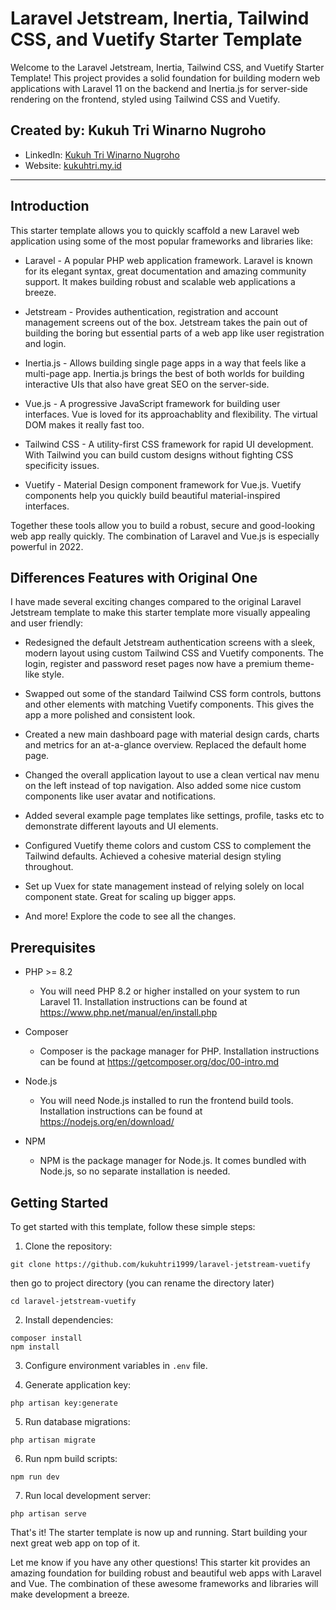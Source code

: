# Laravel Jetstream, Inertia, Tailwind CSS, and Vuetify Starter Template

Welcome to the Laravel Jetstream, Inertia, Tailwind CSS, and Vuetify Starter Template! This project provides a solid foundation for building modern web applications with Laravel 11 on the backend and Inertia.js for server-side rendering on the frontend, styled using Tailwind CSS and Vuetify.

## Created by: Kukuh Tri Winarno Nugroho

- LinkedIn: [Kukuh Tri Winarno Nugroho](https://www.linkedin.com/in/kukuhtri99/)
- Website: [kukuhtri.my.id](https://kukuhtri.my.id/)

---

## Introduction

This starter template allows you to quickly scaffold a new Laravel web application using some of the most popular frameworks and libraries like:

- Laravel - A popular PHP web application framework. Laravel is known for its elegant syntax, great documentation and amazing community support. It makes building robust and scalable web applications a breeze.

- Jetstream - Provides authentication, registration and account management screens out of the box. Jetstream takes the pain out of building the boring but essential parts of a web app like user registration and login.

- Inertia.js - Allows building single page apps in a way that feels like a multi-page app. Inertia.js brings the best of both worlds for building interactive UIs that also have great SEO on the server-side.

- Vue.js - A progressive JavaScript framework for building user interfaces. Vue is loved for its approachablity and flexibility. The virtual DOM makes it really fast too.

- Tailwind CSS - A utility-first CSS framework for rapid UI development. With Tailwind you can build custom designs without fighting CSS specificity issues.

- Vuetify - Material Design component framework for Vue.js. Vuetify components help you quickly build beautiful material-inspired interfaces.

Together these tools allow you to build a robust, secure and good-looking web app really quickly. The combination of Laravel and Vue.js is especially powerful in 2022.

## Differences Features with Original One

I have made several exciting changes compared to the original Laravel Jetstream template to make this starter template more visually appealing and user friendly:

- Redesigned the default Jetstream authentication screens with a sleek, modern layout using custom Tailwind CSS and Vuetify components. The login, register and password reset pages now have a premium theme-like style.

- Swapped out some of the standard Tailwind CSS form controls, buttons and other elements with matching Vuetify components. This gives the app a more polished and consistent look.

- Created a new main dashboard page with material design cards, charts and metrics for an at-a-glance overview. Replaced the default home page.

- Changed the overall application layout to use a clean vertical nav menu on the left instead of top navigation. Also added some nice custom components like user avatar and notifications.

- Added several example page templates like settings, profile, tasks etc to demonstrate different layouts and UI elements.

- Configured Vuetify theme colors and custom CSS to complement the Tailwind defaults. Achieved a cohesive material design styling throughout.

- Set up Vuex for state management instead of relying solely on local component state. Great for scaling up bigger apps.

- And more! Explore the code to see all the changes.

## Prerequisites

- PHP >= 8.2

  - You will need PHP 8.2 or higher installed on your system to run Laravel 11. Installation instructions can be found at https://www.php.net/manual/en/install.php

- Composer

  - Composer is the package manager for PHP. Installation instructions can be found at https://getcomposer.org/doc/00-intro.md

- Node.js

  - You will need Node.js installed to run the frontend build tools. Installation instructions can be found at https://nodejs.org/en/download/

- NPM
  - NPM is the package manager for Node.js. It comes bundled with Node.js, so no separate installation is needed.

## Getting Started

To get started with this template, follow these simple steps:

1. Clone the repository:

```
git clone https://github.com/kukuhtri1999/laravel-jetstream-vuetify
```

then go to project directory (you can rename the directory later)

```
cd laravel-jetstream-vuetify
```

2. Install dependencies:

```
composer install
npm install
```

3. Configure environment variables in `.env` file.

4. Generate application key:

```
php artisan key:generate
```

5. Run database migrations:

```
php artisan migrate
```

6. Run npm build scripts:

```
npm run dev
```

7. Run local development server:

```
php artisan serve
```

That's it! The starter template is now up and running. Start building your next great web app on top of it.

Let me know if you have any other questions! This starter kit provides an amazing foundation for building robust and beautiful web apps with Laravel and Vue. The combination of these awesome frameworks and libraries will make development a breeze.
